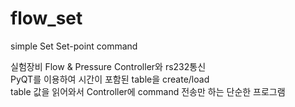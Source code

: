 # flow_set
simple Set Set-point command

실험장비 Flow & Pressure Controller와 rs232통신<br>
PyQT를 이용하여 시간이 포함된 table을 create/load <br>
table 값을 읽어와서 Controller에 command 전송만 하는 단순한 프로그램

##
